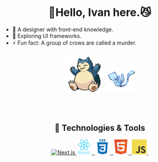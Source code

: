 <h1 align="center"> 🫡Hello, Ivan here.😼</h2>
    
- 🔭 A designer with front-end knowledge.
- 🌱 Exploring UI frameworks.
- ⚡ Fun fact: A group of crows are called a murder. 

<div align="center">
<img src='snorlax.gif' width="100"/>
 <img src='mew2.gif' width="80"/>
<div>
  
  <br><br>

<h2>🔨 Technologies & Tools</h2>
<div>
<a href="https://github.com/search?l=JavaScript&q=user%3Aitong6+language%3Anhtml&type=Repositories"><img alt="Next.js" src="https://img.shields.io/badge/Next-black?style=for-the-badge&logo=next.js&logoColor=white" title="Next" alt="Next" width="80" height="40"/>
  <a href="https://github.com/search?l=JavaScript&q=user%3Aitong6+language%3Anhtml&type=Repositories"><img src="https://github.com/devicons/devicon/blob/master/icons/react/react-original-wordmark.svg" title="React" alt="React" width="40" height="40"/>&nbsp;
  <a href="https://github.com/search?l=CSS&q=user%3Aitong6+language%3Anhtml&type=Repositories"><img src="https://github.com/devicons/devicon/blob/master/icons/css3/css3-plain-wordmark.svg"  title="CSS3" alt="CSS" width="40" height="40"/>&nbsp;
    <a href="https://github.com/search?l=HTML&q=user%3Aitong6+language%3Anhtml&type=Repositories"><img src="https://github.com/devicons/devicon/blob/master/icons/html5/html5-original.svg" title="HTML5" alt="HTML" width="40" height="40"/>&nbsp;
      <a href="https://github.com/search?l=JavaScript&q=user%3Aitong6+language%3Anhtml&type=Repositories"><img src="https://github.com/devicons/devicon/blob/master/icons/javascript/javascript-original.svg" title="JavaScript" alt="JavaScript" width="40" height="40"/>&nbsp;
</div>



<!--
**MonikaSzucs/MonikaSzucs** is a ✨ _special_ ✨ repository because its README.md (this file) appears on your GitHub profile.

Here are some ideas to get you started:

- 🔭 I’m currently working on ...
- 🌱 I’m currently learning ...
- 👯 I’m looking to collaborate on ...
- 🤔 I’m looking for help with ...
- 💬 Ask me about ...
- 📫 How to reach me: ...
- 😄 Pronouns: ...
- ⚡ Fun fact: ...
-->

<!-- # Heading 1

[video test](https://www.youtube.com/watch?v=uSvAvCE9ztc) -->